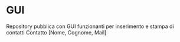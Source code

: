 # GUI
Repository pubblica con GUI funzionanti per inserimento e stampa di contatti
Contatto [Nome, Cognome, Mail]
